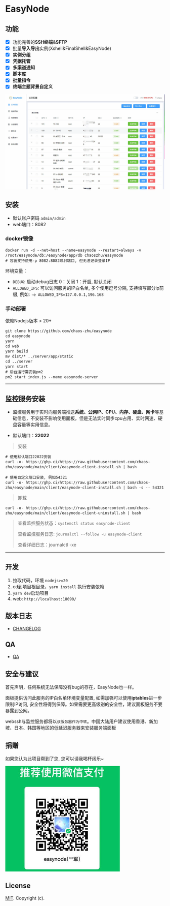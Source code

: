 # EasyNode

  <!-- - [功能](#功能)
  - [安装](#安装)
  - [监控服务安装](#监控服务安装)
  - [版本日志](#版本日志)
  - [开发](#开发)
  - [QA](#QA)
  - [安全与建议](#安全与建议)
  - [捐赠](#捐赠)
  - [License](#license) -->

## 功能

- [x] 功能完善的**SSH终端**&**SFTP**
- [x] 批量**导入导出**实例(Xshell&FinalShell&EasyNode)
- [x] **实例分组**
- [x] **凭据托管**
- [x] **多渠道通知**
- [x] **脚本库**
- [x] **批量指令**
- [x] **终端主题背景自定义**

![实例面板](./doc_images/merge.gif)

## 安装

- 默认账户密码 `admin/admin`
- web端口：8082

### docker镜像

```shell
docker run -d --net=host --name=easynode --restart=always -v /root/easynode/db:/easynode/app/db chaoszhu/easynode
# 容器支持使用-p 8082:8082映射端口, 但无法记录登录IP
```
环境变量：
- `DEBUG`: 启动debug日志 0：关闭 1：开启, 默认关闭
- `ALLOWED_IPS`: 可以访问服务的IP白名单, 多个使用逗号分隔, 支持填写部分ip前缀, 例如: `-e ALLOWED_IPS=127.0.0.1,196.168`

### 手动部署

依赖Nodejs版本 > 20+

```shell
git clone https://github.com/chaos-zhu/easynode
cd easynode
yarn
cd web
yarn build
mv dist/* ../server/app/static
cd ../server
yarn start
# 后台运行需安装pm2
pm2 start index.js --name easynode-server
```

---

## 监控服务安装

- 监控服务用于实时向服务端推送**系统、公网IP、CPU、内存、硬盘、网卡**等基础信息，不安装不影响使用面板，但是无法实时同步cpu占用、实时网速、硬盘容量等实用信息。

- 默认端口：**22022**

> 安装

```shell
# 使用默认端口22022安装
curl -o- https://ghp.ci/https://raw.githubusercontent.com/chaos-zhu/easynode/main/client/easynode-client-install.sh | bash

# 使用自定义端口安装, 例如54321
curl -o- https://ghp.ci/https://raw.githubusercontent.com/chaos-zhu/easynode/main/client/easynode-client-install.sh | bash -s -- 54321
```

> 卸载

```shell
curl -o- https://ghp.ci/https://raw.githubusercontent.com/chaos-zhu/easynode/main/client/easynode-client-uninstall.sh | bash
```

> 查看监控服务状态：`systemctl status easynode-client`
>
> 查看监控服务日志: `journalctl --follow -u easynode-client`
>
> 查看详细日志：journalctl -xe

---

## 开发

1. 拉取代码，环境 `nodejs>=20`
2. cd到项目根目录，`yarn install` 执行安装依赖
3. `yarn dev`启动项目
4. web: `http://localhost:18090/`

## 版本日志

- [CHANGELOG](./CHANGELOG.md)

## QA

- [QA](./Q%26A.md)

## 安全与建议

首先声明，任何系统无法保障没有bug的存在，EasyNode也一样。

面板提供访问此服务的IP白名单环境变量配置, 如需加强可以使用**iptables**进一步限制IP访问, 安全性将得到保障。如果需要更高级别的安全性，建议面板服务不要暴露到公网。

webssh与监控服务都将以`该服务器作为中转`。中国大陆用户建议使用香港、新加坡、日本、韩国等地区的低延迟服务器来安装服务端面板

## 捐赠

如果您认为此项目帮到了您, 您可以请我喝杯阔乐~

![wx](./doc_images/wx.jpg)

## License

[MIT](LICENSE). Copyright (c).
